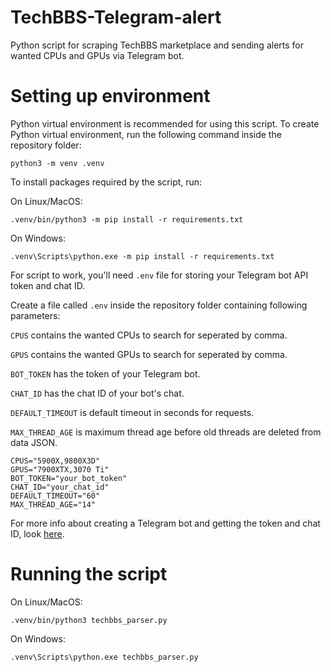 # TechBBS-Telegram-alert
 Python script for scraping TechBBS marketplace and sending alerts for wanted CPUs and GPUs via Telegram bot.

# Setting up environment
Python virtual environment is recommended for using this script. To create Python virtual environment, run the following command inside the repository folder:

```
python3 -m venv .venv
```

To install packages required by the script, run:

On Linux/MacOS:

```
.venv/bin/python3 -m pip install -r requirements.txt
```

On Windows:

```
.venv\Scripts\python.exe -m pip install -r requirements.txt
```

For script to work, you'll need `.env` file for storing your Telegram bot API token and chat ID.

Create a file called `.env` inside the repository folder containing following parameters:

`CPUS` contains the wanted CPUs to search for seperated by comma.

`GPUS` contains the wanted GPUs to search for seperated by comma.

`BOT_TOKEN` has the token of your Telegram bot.

`CHAT_ID` has the chat ID of your bot's chat.

`DEFAULT_TIMEOUT` is default timeout in seconds for requests.

`MAX_THREAD_AGE` is maximum thread age before old threads are deleted from data JSON.

```
CPUS="5900X,9800X3D"
GPUS="7900XTX,3070 Ti"
BOT_TOKEN="your_bot_token"
CHAT_ID="your_chat_id"
DEFAULT_TIMEOUT="60"
MAX_THREAD_AGE="14"
```

For more info about creating a Telegram bot and getting the token and chat ID, look [here](https://gist.github.com/nafiesl/4ad622f344cd1dc3bb1ecbe468ff9f8a).

# Running the script

On Linux/MacOS:

```
.venv/bin/python3 techbbs_parser.py
```

On Windows:

```
.venv\Scripts\python.exe techbbs_parser.py
```